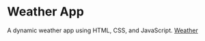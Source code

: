 # Weather App
A dynamic weather app using HTML, CSS, and JavaScript.
[Weather](https://user-images.githubusercontent.com/20955511/111051345-0bcff300-845b-11eb-80ca-717a9a838e2c.png)
